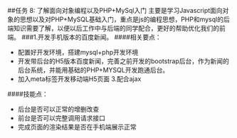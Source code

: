 ##任务 8: 了解面向对象编程以及PHP+MySql入门
主要是学习Javascript面向对象的思想以及对PHP+MySQL基础入门，重点是js的编程思想，PHP和mysql的后端知识需要了解，以便以后工作中与后端的同学配合，更好的帮助优化我们的前端。
###1.开发手机版本的百度新闻。
####相关要点：
* 配置好开发环境，搭建mysql+php开发环境
* 开发带后台的H5版本百度新闻，完善之前开发的bootstrap后台，作为新闻的后台系统，并能用基础的PHP+MYSQL开发跑通后台。
* 加入meta标签开发移动端H5页面
3.配合ajax

####技能点：
* 后台是否可以正常的增删改查
* 前台是否可以完整调用请求接口
* 完成页面的渲染结果是否在手机端展示正常
